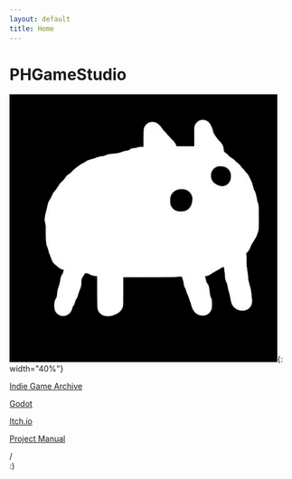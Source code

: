 ```yaml
---
layout: default
title: Home
---
```


# PHGameStudio

![](/images/baba-black-background.png){: width="40%"}

[Indie Game Archive](/indie-archive/)

[Godot](https://godotengine.org/)

[Itch.io](https://phgamestudio.itch.io)

[Project Manual](/Project_manual/)

/\
:)
